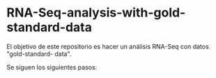 # RNA-Seq-analysis-with-gold-standard-data

El objetivo de este repositorio es hacer un análisis RNA-Seq con datos "gold-standard- data". 

Se siguen los siguientes pasos:

